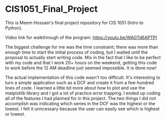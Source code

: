 # CIS1051_Final_Project
This is Meem Hossain's final project repository for CIS 1051 (Intro to Python).

Video link for walkthrough of the program:
https://youtu.be/WAGTd6APTPI

The biggest challenge for me was the time constraint; there was more than enough time to start the initial process of coding, but I waited until the proposal to actually start writing code. Mix in the fact that I
like to be perfect with my code and that I work 20+ hours on the weekend, getting this code to work before the 12 AM deadline just seemed impossible. It is done now!

The actual implementation of this code wasn't too difficult. It's interesting to turn a simple application
such as a DCF and create it from a few hundred lines of code. I learned a little bit more about how to plot
and use the matplotlib library and I got a lot of practice error trapping. I ended up coding all of the features
I had planned for in this project. The two things I did not accomplish was indicating which series in the DCF
was the highest or the lowest. I felt it unncessary because the user can easily see which is highest or lowest. 
